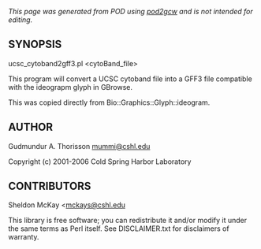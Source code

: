 _This page was generated from POD using [pod2gcw](http://code.google.com/p/pod2gcw) and is not intended for editing._

## SYNOPSIS ##
ucsc\_cytoband2gff3.pl <cytoBand\_file>

This program will convert a UCSC cytoband file into a GFF3 file compatible with the ideograpm glyph in GBrowse.

This was copied directly from Bio::Graphics::Glyph::ideogram.

## AUTHOR ##
Gudmundur A. Thorisson <mummi@cshl.edu>

Copyright (c) 2001-2006 Cold Spring Harbor Laboratory

## CONTRIBUTORS ##
Sheldon McKay <mckays@cshl.edu<gt>

This library is free software; you can redistribute it and/or modify it under the same terms as Perl itself.  See DISCLAIMER.txt for disclaimers of warranty.

